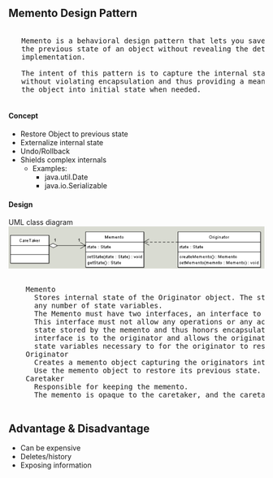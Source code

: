 ## Memento Design Pattern

<pre>

   Memento is a behavioral design pattern that lets you save and restore 
   the previous state of an object without revealing the details of its 
   implementation.

   The intent of this pattern is to capture the internal state of an object 
   without violating encapsulation and thus providing a mean for restoring 
   the object into initial state when needed.

</pre>

#### Concept

* Restore Object to previous state
* Externalize internal state
* Undo/Rollback
* Shields complex internals
  * Examples:
    * java.util.Date
    * java.io.Serializable

#### Design

UML class diagram<br>
![](images/memento_uml.png)
<pre>

    Memento
      Stores internal state of the Originator object. The state can include 
      any number of state variables.
      The Memento must have two interfaces, an interface to the caretaker. 
      This interface must not allow any operations or any access to internal 
      state stored by the memento and thus honors encapsulation. The other 
      interface is to the originator and allows the originator to access any 
      state variables necessary to for the originator to restore previous state.
    Originator
      Creates a memento object capturing the originators internal state.
      Use the memento object to restore its previous state.
    Caretaker
      Responsible for keeping the memento.
      The memento is opaque to the caretaker, and the caretaker must not operate on it.

</pre>

## Advantage & Disadvantage

* Can be expensive
* Deletes/history
* Exposing information